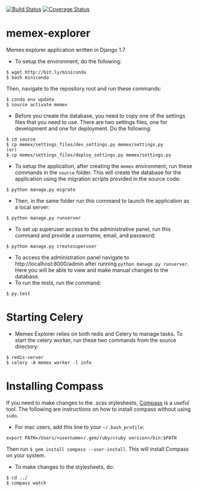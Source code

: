 [![Build Status](https://travis-ci.org/memex-explorer/memex-explorer.svg?branch=master)](https://travis-ci.org/memex-explorer/memex-explorer)
[![Coverage Status](https://coveralls.io/repos/ContinuumIO/memex-explorer/badge.svg?branch=memex-django)](https://coveralls.io/r/ContinuumIO/memex-explorer?branch=memex-django)

# memex-explorer
Memex explorer application written in Django 1.7
* To setup the environment, do the following:
```
$ wget http://bit.ly/miniconda
$ bash miniconda
```
Then, navigate to the repository root and run these commands:
```
$ conda env update
$ source activate memex
```
* Before you create the database, you need to copy one of the settings files that you need to use. There are two settings files, one for development and one for deployment. Do the following:
```
$ cd source
$ cp memex/settings_files/dev_settings.py memex/settings.py
(or)
$ cp memex/settings_files/deploy_settings.py memex/settings.py
```
* To setup the application, after creating the `memex` environment, run these commands in the `source` folder. This will create the database for the application using the migration scripts provided in the source code:
```
$ python manage.py migrate
```
* Then, in the same folder run this command to launch the application as a local server:
```
$ python manage.py runserver
```
* To set up superuser access to the administrative panel, run this command and provide a username, email, and password:
```
$ python manage.py createsuperuser
```
* To access the administration panel navigate to http://localhost:8000/admin after running `python manage.py runserver`. Here you will be able to view and make manual changes to the database.
* To run the tests, run the command:
```
$ py.test
```

# Starting Celery
* Memex Explorer relies on both redis and Celery to manage tasks. To start the celery worker, run these two commands from the source directory:
```
$ redis-server
$ celery -A memex worker -l info
```

# Installing Compass
If you need to make changes to the .scss stylesheets, [Compass](http://compass-style.org/) is a useful tool. The following are instructions on how to install compass without using `sudo`.
* For mac users, add this line to your `~/.bash_profile`:
```
export PATH=/Users/<username>/.gem/ruby/<ruby version>/bin:$PATH
```
Then run `$ gem install compass --user-install`. This will install Compass on your system.
* To make changes to the stylesheets, do:
```
$ cd ../
$ compass watch
```

